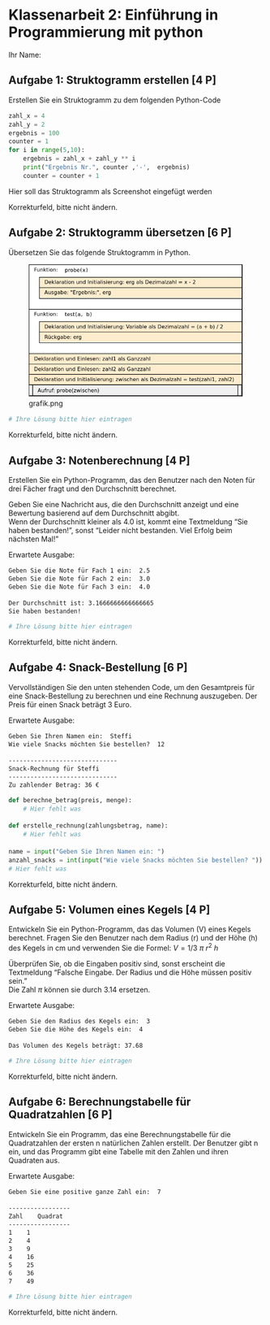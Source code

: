 # Klassenarbeit 2: Einführung in Programmierung mit python


Ihr Name:

## Aufgabe 1: Struktogramm erstellen \[4 P\]

Erstellen Sie ein Struktogramm zu dem folgenden Python-Code

``` python
zahl_x = 4
zahl_y = 2
ergebnis = 100
counter = 1
for i in range(5,10):
    ergebnis = zahl_x + zahl_y ** i
    print("Ergebnis Nr.", counter ,'-',  ergebnis)
    counter = counter + 1
```

Hier soll das Struktogramm als Screenshot eingefügt werden

Korrekturfeld, bitte nicht ändern.

## Aufgabe 2: Struktogramm übersetzen \[6 P\]

Übersetzen Sie das folgende Struktogramm in Python.

<figure>
<img
src="KA2-v1-SUS_files/figure-markdown_strict/494a1ecf-f8fe-499d-8a3a-3d74632f8e09-1-1930ca38-0fe7-41ce-8ac2-ba83cd9e07b1.png"
alt="grafik.png" />
<figcaption aria-hidden="true">grafik.png</figcaption>
</figure>

``` python
# Ihre Lösung bitte hier eintragen
```

Korrekturfeld, bitte nicht ändern.

## Aufgabe 3: Notenberechnung \[4 P\]

Erstellen Sie ein Python-Programm, das den Benutzer nach den Noten für
drei Fächer fragt und den Durchschnitt berechnet.

Geben Sie eine Nachricht aus, die den Durchschnitt anzeigt und eine
Bewertung basierend auf dem Durchschnitt abgibt.  
Wenn der Durchschnitt kleiner als 4.0 ist, kommt eine Textmeldung “Sie
haben bestanden!”, sonst “Leider nicht bestanden. Viel Erfolg beim
nächsten Mal!”

Erwartete Ausgabe:

    Geben Sie die Note für Fach 1 ein:  2.5
    Geben Sie die Note für Fach 2 ein:  3.0
    Geben Sie die Note für Fach 3 ein:  4.0

    Der Durchschnitt ist: 3.1666666666666665
    Sie haben bestanden!

``` python
# Ihre Lösung bitte hier eintragen
```

Korrekturfeld, bitte nicht ändern.

## Aufgabe 4: Snack-Bestellung \[6 P\]

Vervollständigen Sie den unten stehenden Code, um den Gesamtpreis für
eine Snack-Bestellung zu berechnen und eine Rechnung auszugeben. Der
Preis für einen Snack beträgt 3 Euro.

Erwartete Ausgabe:

    Geben Sie Ihren Namen ein:  Steffi
    Wie viele Snacks möchten Sie bestellen?  12

    ------------------------------
    Snack-Rechnung für Steffi
    ------------------------------
    Zu zahlender Betrag: 36 €

``` python
def berechne_betrag(preis, menge):
    # Hier fehlt was

def erstelle_rechnung(zahlungsbetrag, name):
    # Hier fehlt was

name = input("Geben Sie Ihren Namen ein: ")
anzahl_snacks = int(input("Wie viele Snacks möchten Sie bestellen? "))
# Hier fehlt was
```

Korrekturfeld, bitte nicht ändern.

## Aufgabe 5: Volumen eines Kegels \[4 P\]

Entwickeln Sie ein Python-Programm, das das Volumen (V) eines Kegels
berechnet. Fragen Sie den Benutzer nach dem Radius (r) und der Höhe (h)
des Kegels in cm und verwenden Sie die Formel:
*V* = 1/3 *π* *r*<sup>2</sup> *h*

Überprüfen Sie, ob die Eingaben positiv sind, sonst erscheint die
Textmeldung “Falsche Eingabe. Der Radius und die Höhe müssen positiv
sein.”  
Die Zahl *π* können sie durch 3.14 ersetzen.

Erwartete Ausgabe:

    Geben Sie den Radius des Kegels ein:  3
    Geben Sie die Höhe des Kegels ein:  4

    Das Volumen des Kegels beträgt: 37.68

``` python
# Ihre Lösung bitte hier eintragen
```

Korrekturfeld, bitte nicht ändern.

## Aufgabe 6: Berechnungstabelle für Quadratzahlen \[6 P\]

Entwickeln Sie ein Programm, das eine Berechnungstabelle für die
Quadratzahlen der ersten n natürlichen Zahlen erstellt. Der Benutzer
gibt n ein, und das Programm gibt eine Tabelle mit den Zahlen und ihren
Quadraten aus.

Erwartete Ausgabe:

    Geben Sie eine positive ganze Zahl ein:  7

    -----------------
    Zahl    Quadrat
    -----------------
    1    1
    2    4
    3    9
    4    16
    5    25
    6    36
    7    49

``` python
# Ihre Lösung bitte hier eintragen
```

Korrekturfeld, bitte nicht ändern.
